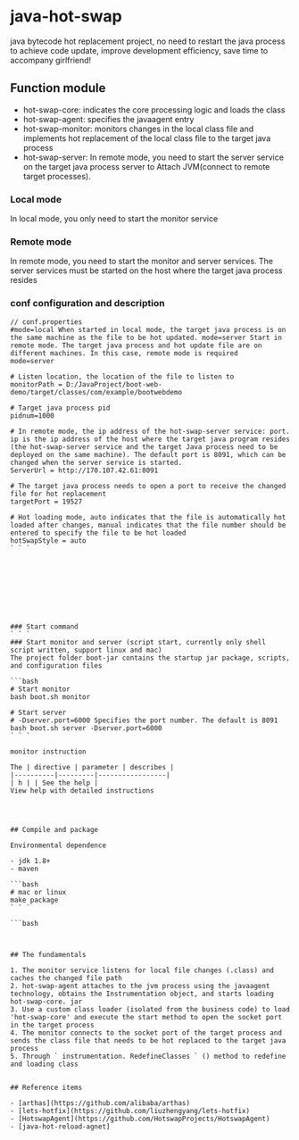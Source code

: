# java-hot-swap

java bytecode hot replacement project, no need to restart the java process to achieve code update, improve development efficiency, save time to accompany girlfriend!

## Function module

- hot-swap-core: indicates the core processing logic and loads the class
- hot-swap-agent: specifies the javaagent entry
- hot-swap-monitor: monitors changes in the local class file and implements hot replacement of the local class file to the target java process
- hot-swap-server: In remote mode, you need to start the server service on the target java process server to Attach JVM(connect to remote target processes).



### Local mode
In local mode, you only need to start the monitor service
### Remote mode
In remote mode, you need to start the monitor and server services. The server services must be started on the host where the target java process resides

### conf configuration and description

```properties
// conf.properties
#mode=local When started in local mode, the target java process is on the same machine as the file to be hot updated. mode=server Start in remote mode. The target java process and hot update file are on different machines. In this case, remote mode is required
mode=server

# Listen location, the location of the file to listen to
monitorPath = D:/JavaProject/boot-web-demo/target/classes/com/example/bootwebdemo

# Target java process pid
pidnum=1000

# In remote mode, the ip address of the hot-swap-server service: port. ip is the ip address of the host where the target java program resides (the hot-swap-server service and the target Java process need to be deployed on the same machine). The default port is 8091, which can be changed when the server service is started.
ServerUrl = http://170.107.42.61:8091

# The target java process needs to open a port to receive the changed file for hot replacement
targetPort = 19527

# Hot loading mode, auto indicates that the file is automatically hot loaded after changes, manual indicates that the file number should be entered to specify the file to be hot loaded
hotSwapStyle = auto
` ` `









### Start command
` ` `
### Start monitor and server (script start, currently only shell script written, support linux and mac)
The project folder boot-jar contains the startup jar package, scripts, and configuration files

```bash
# Start monitor
bash boot.sh monitor

# Start server
# -Dserver.port=6000 Specifies the port number. The default is 8091
bash boot.sh server -Dserver.port=6000
` ` `

monitor instruction

The | directive | parameter | describes |
|----------|---------|-----------------|
| h | | See the help |
View help with detailed instructions




## Compile and package

Environmental dependence

- jdk 1.8+
- maven

```bash
# mac or linux
make package
` ` `

```bash



## The fundamentals

1. The monitor service listens for local file changes (.class) and caches the changed file path
2. hot-swap-agent attaches to the jvm process using the javaagent technology, obtains the Instrumentation object, and starts loading hot-swap-core. jar
3. Use a custom class loader (isolated from the business code) to load 'hot-swap-core' and execute the start method to open the socket port in the target process
4. The monitor connects to the socket port of the target process and sends the class file that needs to be hot replaced to the target java process
5. Through ` instrumentation. RedefineClasses ` () method to redefine and loading class


## Reference items

- [arthas](https://github.com/alibaba/arthas)
- [lets-hotfix](https://github.com/liuzhengyang/lets-hotfix)
- [HotswapAgent](https://github.com/HotswapProjects/HotswapAgent)
- [java-hot-reload-agnet]